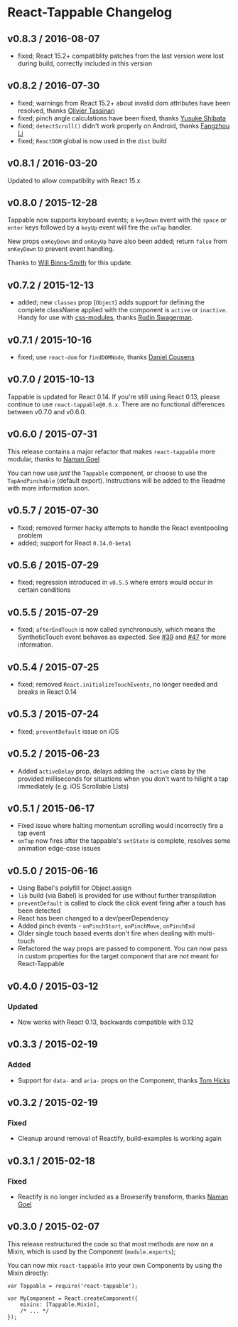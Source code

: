 # React-Tappable Changelog

## v0.8.3 / 2016-08-07

* fixed; React 15.2+ compatiblity patches from the last version were lost during build, correctly included in this version

## v0.8.2 / 2016-07-30

* fixed; warnings from React 15.2+ about invalid dom attributes have been resolved, thanks [Olivier Tassinari](https://github.com/oliviertassinari)
* fixed; pinch angle calculations have been fixed, thanks [Yusuke Shibata](https://github.com/yusukeshibata)
* fixed; `detectScroll()` didn't work properly on Android, thanks [Fangzhou Li](https://github.com/riophae)
* fixed; `ReactDOM` global is now used in the `dist` build

## v0.8.1 / 2016-03-20

Updated to allow compatiblity with React 15.x

## v0.8.0 / 2015-12-28

Tappable now supports keyboard events; a `keyDown` event with the `space` or `enter` keys followed by a `keyUp` event will fire the `onTap` handler.

New props `onKeyDown` and `onKeyUp` have also been added; return `false` from `onKeyDown` to prevent event handling.

Thanks to [Will Binns-Smith](https://github.com/wbinnssmith) for this update.

## v0.7.2 / 2015-12-13

* added; new `classes` prop (`Object`) adds support for defining the complete className applied with the component is `active` or `inactive`. Handy for use with [css-modules](https://github.com/css-modules/css-modules), thanks [Rudin Swagerman](https://github.com/rudin).

## v0.7.1 / 2015-10-16

* fixed; use `react-dom` for `findDOMNode`, thanks [Daniel Cousens](https://github.com/dcousens)

## v0.7.0 / 2015-10-13

Tappable is updated for React 0.14. If you're still using React 0.13, please continue to use `react-tappable@0.6.x`. There are no functional differences between v0.7.0 and v0.6.0.

## v0.6.0 / 2015-07-31

This release contains a major refactor that makes `react-tappable` more modular, thanks to [Naman Goel](https://github.com/nmn)

You can now use _just_ the `Tappable` component, or choose to use the `TapAndPinchable` (default export). Instructions will be added to the Readme with more information soon.

## v0.5.7 / 2015-07-30

* fixed; removed former hacky attempts to handle the React eventpooling problem
* added; support for React `0.14.0-beta1`

## v0.5.6 / 2015-07-29

* fixed; regression introduced in `v0.5.5` where errors would occur in certain conditions

## v0.5.5 / 2015-07-29

* fixed; `afterEndTouch` is now called synchronously, which means the SyntheticTouch event behaves as expected. See [#39](https://github.com/JedWatson/react-tappable/issues/39) and [#47](https://github.com/JedWatson/react-tappable/pull/47) for more information.

## v0.5.4 / 2015-07-25

* fixed; removed `React.initializeTouchEvents`, no longer needed and breaks in React 0.14

## v0.5.3 / 2015-07-24

* fixed; `preventDefault` issue on iOS

## v0.5.2 / 2015-06-23

* Added `activeDelay` prop, delays adding the `-active` class by the provided milliseconds for situations when you don't want to hilight a tap immediately (e.g. iOS Scrollable Lists)

## v0.5.1 / 2015-06-17

* Fixed issue where halting momentum scrolling would incorrectly fire a tap event
* `onTap` now fires after the tappable's `setState` is complete, resolves some animation edge-case issues

## v0.5.0 / 2015-06-16

* Using Babel's polyfill for Object.assign
* `lib` build (via Babel) is provided for use without further transpilation
* `preventDefault` is called to clock the click event firing after a touch has been detected
* React has been changed to a dev/peerDependency
* Added pinch events - `onPinchStart`, `onPinchMove`, `onPinchEnd`
* Older single touch based events don't fire when dealing with multi-touch
* Refactored the way props are passed to component. You can now pass in custom properties for the target component that are not meant for React-Tappable

## v0.4.0 / 2015-03-12

### Updated

- Now works with React 0.13, backwards compatible with 0.12

## v0.3.3 / 2015-02-19

### Added

- Support for `data-` and `aria-` props on the Component, thanks [Tom Hicks](https://github.com/tomhicks-bsf)

## v0.3.2 / 2015-02-19

### Fixed

- Cleanup around removal of Reactify, build-examples is working again

## v0.3.1 / 2015-02-18

### Fixed

- Reactify is no longer included as a Browserify transform, thanks [Naman Goel](https://github.com/nmn)

## v0.3.0 / 2015-02-07

This release restructured the code so that most methods are now on a Mixin, which is used by the Component (`module.exports`);

You can now mix `react-tappable` into your own Components by using the Mixin directly:

```
var Tappable = require('react-tappable');

var MyComponent = React.createComponent({
	mixins: [Tappable.Mixin],
	/* ... */
});
```
